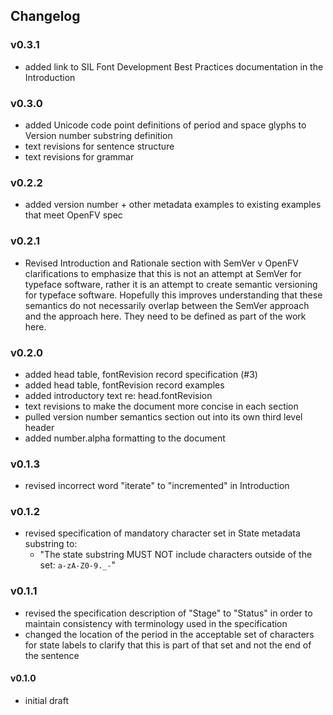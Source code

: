 ## Changelog

### v0.3.1

- added link to SIL Font Development Best Practices documentation in the Introduction

### v0.3.0

- added Unicode code point definitions of period and space glyphs to Version number substring definition
- text revisions for sentence structure
- text revisions for grammar

### v0.2.2

- added version number + other metadata examples to existing examples that meet OpenFV spec

### v0.2.1

- Revised Introduction and Rationale section with SemVer v OpenFV clarifications to emphasize that this is not an attempt at SemVer for typeface software, rather it is an attempt to create semantic versioning for typeface software. Hopefully this improves understanding that these semantics do not necessarily overlap between the SemVer approach and the approach here. They need to be defined as part of the work here.

### v0.2.0

- added head table, fontRevision record specification (#3)
- added head table, fontRevision record examples
- added introductory text re: head.fontRevision
- text revisions to make the document more concise in each section
- pulled version number semantics section out into its own third level header
- added number.alpha formatting to the document

### v0.1.3

- revised incorrect word "iterate" to "incremented" in Introduction

### v0.1.2

- revised specification of mandatory character set in State metadata substring to:
	- "The state substring MUST NOT include characters outside of the set: `a-zA-Z0-9._-`"

### v0.1.1

- revised the specification description of "Stage" to "Status" in order to maintain consistency with terminology used in the specification
- changed the location of the period in the acceptable set of characters for state labels to clarify that this is part of that set and not the end of the sentence

#### v0.1.0

- initial draft